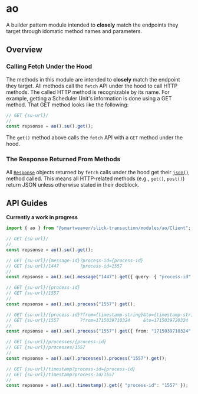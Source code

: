 # ao

A builder pattern module intended to __closely__ match the endpoints they target through idomatic method names and parameters.

## Overview

### Calling Fetch Under the Hood

The methods in this module are intended to __closely__ match the endpoint they target. All methods call the `fetch` API under the hood to call HTTP methods. The called HTTP method is recognizable by its name. For example, getting a Scheduler Unit's information is done using a GET method. That GET method looks like the following:

```ts
// GET {su-url}/
//
const repsonse = ao().su().get();
```

The `get()` method above calls the `fetch` API with a `GET` method under the hood.

### The Response Returned From Methods

All [`Response`](https://developer.mozilla.org/en-US/docs/Web/API/Response) objects returned by `fetch` calls under the hood get their [`json()`](https://developer.mozilla.org/en-US/docs/Web/API/Response/json) method called. This means all HTTP-related methods (e.g., `get()`, `post()`) return JSON unless otherwise stated in their docblock.

## API Guides

__Currently a work in progress__

```ts
import { ao } from "@smartweaver/slick-transaction/modules/ao/Client";

// GET {su-url}/
//
const repsonse = ao().su().get();

// GET {su-url}/{message-id}?process-id={process-id}
// GET {su-url}/1447        ?process-id=1557
//
const repsonse = ao().su().message("1447").get({ query: { "process-id": "1557" } });

// GET {su-url}/{process-id}
// GET {su-url}/1557
//
const repsonse = ao().su().process("1557").get();

// GET {su-url}/{process-id}?from={timestamp-string}&to={timestamp-string}
// GET {su-url}/1557        ?from=1715039710324     &to=1715039720324
//
const repsonse = ao().su().process("1557").get({ from: "1715039710324", to: "1715039720324" });

// GET {su-url}/processes/{process-id}
// GET {su-url}/processes/1557
//
const repsonse = ao().su().processes().process("1557").get();

// GET {su-url}/timestamp?process-id={process-id}
// GET {su-url}/timestamp?process-id/1557
//
const repsonse = ao().su().timestamp().get({ "process-id": "1557" });
```
